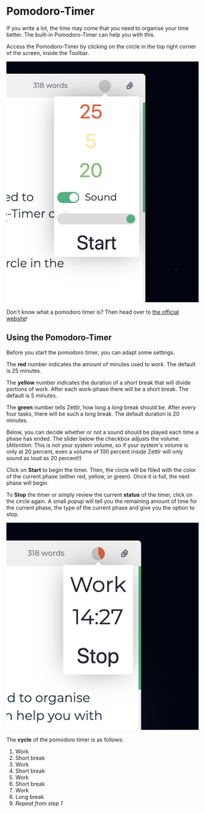 # Pomodoro-Timer

If you write a lot, the time may come that you need to organise your time better. The built-in Pomodoro-Timer can help you with this.

Access the Pomodoro-Timer by clicking on the circle in the top right corner of the screen, inside the Toolbar.

![Pomodoro Timer](img/pomodoro_init.png)

Don't know what a pomodoro timer is? Then head over to [the official website](https://francescocirillo.com/pages/pomodoro-technique)!

## Using the Pomodoro-Timer

Before you start the pomodoro timer, you can adapt some settings.

The **red** number indicates the amount of minutes used to _work_. The default is 25 minutes.

The **yellow** number indicates the duration of a _short_ break that will divide portions of work. After each work-phase there will be a short break. The default is 5 minutes.

The **green** number tells Zettlr, how long a _long_ break should be. After every four tasks, there will be such a long break. The default duration is 20 minutes.

Below, you can decide whether or not a sound should be played each time a phase has ended. The slider below the checkbox adjusts the volume. (_Attention_: This is not your system volume, so if your system's volume is only at 20 percent, even a volume of 100 percent inside Zettlr will only sound as loud as 20 percent!)

Click on **Start** to begin the timer. Then, the circle will be filled with the color of the current phase (either red, yellow, or green). Once it is full, the next phase will begin.

To **Stop** the timer or simply review the current **status** of the timer, click on the circle again. A small popup will tell you the remaining amount of time for the current phase, the type of the current phase and give you the option to stop.

![Pomodoro Timer during Run](img/pomodoro_run.png)

The **cycle** of the pomodoro timer is as follows:

1. Work
2. Short break
3. Work
4. Short break
5. Work
6. Short break
7. Work
8. Long break
9. _Repeat from step 1_